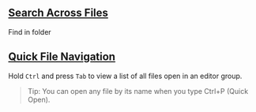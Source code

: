 ## [Search Across Files](https://code.visualstudio.com/docs/editor/codebasics#_search-across-files)

Find in folder


## [Quick File Navigation](https://code.visualstudio.com/docs/editor/codebasics#_quick-file-navigation)

Hold `Ctrl` and press `Tab` to view a list of all files open in an editor group.


> Tip: You can open any file by its name when you type Ctrl+P (Quick Open).

